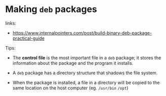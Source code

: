 # Making `deb` packages

links: 
- https://www.internalpointers.com/post/build-binary-deb-package-practical-guide

Tips:
- The **control file** is the most important file in a `deb` package; it stores the information about the package and the program it installs.

- A `deb` package has a directory structure that shadows the file system.
- When the package is installed, a file in a directory will be copied to the same location on the host computer (eg. `/usr/bin` `/opt`)


